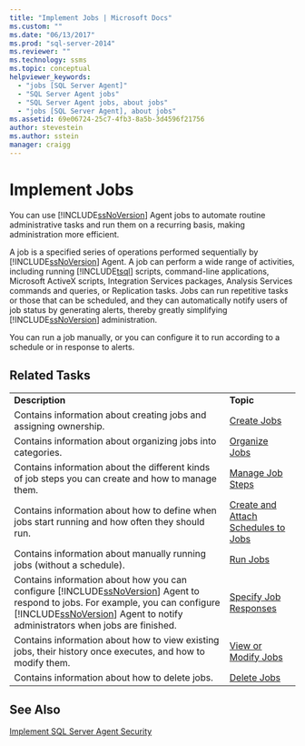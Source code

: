 ```yaml
---
title: "Implement Jobs | Microsoft Docs"
ms.custom: ""
ms.date: "06/13/2017"
ms.prod: "sql-server-2014"
ms.reviewer: ""
ms.technology: ssms
ms.topic: conceptual
helpviewer_keywords: 
  - "jobs [SQL Server Agent]"
  - "SQL Server Agent jobs"
  - "SQL Server Agent jobs, about jobs"
  - "jobs [SQL Server Agent], about jobs"
ms.assetid: 69e06724-25c7-4fb3-8a5b-3d4596f21756
author: stevestein
ms.author: sstein
manager: craigg
---
```

# Implement Jobs
  You can use [!INCLUDE[ssNoVersion](../../includes/ssnoversion-md.md)] Agent jobs to automate routine administrative tasks and run them on a recurring basis, making administration more efficient.  
  
 A job is a specified series of operations performed sequentially by [!INCLUDE[ssNoVersion](../../includes/ssnoversion-md.md)] Agent. A job can perform a wide range of activities, including running [!INCLUDE[tsql](../../includes/tsql-md.md)] scripts, command-line applications, Microsoft ActiveX scripts, Integration Services packages, Analysis Services commands and queries, or Replication tasks. Jobs can run repetitive tasks or those that can be scheduled, and they can automatically notify users of job status by generating alerts, thereby greatly simplifying [!INCLUDE[ssNoVersion](../../includes/ssnoversion-md.md)] administration.  
  
 You can run a job manually, or you can configure it to run according to a schedule or in response to alerts.  
  
## Related Tasks  
  
|||  
|-|-|  
|**Description**|**Topic**|  
|Contains information about creating jobs and assigning ownership.|[Create Jobs](create-jobs.md)|  
|Contains information about organizing jobs into categories.|[Organize Jobs](organize-jobs.md)|  
|Contains information about the different kinds of job steps you can create and how to manage them.|[Manage Job Steps](manage-job-steps.md)|  
|Contains information about how to define when jobs start running and how often they should run.|[Create and Attach Schedules to Jobs](create-and-attach-schedules-to-jobs.md)|  
|Contains information about manually running jobs (without a schedule).|[Run Jobs](run-jobs.md)|  
|Contains information about how you can configure [!INCLUDE[ssNoVersion](../../includes/ssnoversion-md.md)] Agent to respond to jobs. For example, you can configure [!INCLUDE[ssNoVersion](../../includes/ssnoversion-md.md)] Agent to notify administrators when jobs are finished.|[Specify Job Responses](specify-job-responses.md)|  
|Contains information about how to view existing jobs, their history once executes, and how to modify them.|[View or Modify Jobs](view-or-modify-jobs.md)|  
|Contains information about how to delete jobs.|[Delete Jobs](delete-jobs.md)|  
  
## See Also  
 [Implement SQL Server Agent Security](implement-sql-server-agent-security.md)  
  
  
